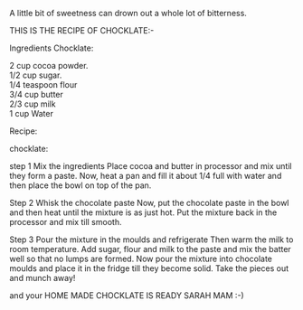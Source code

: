 A little bit of sweetness can drown out a whole lot of bitterness.

THIS IS THE RECIPE OF CHOCKLATE:-


Ingredients
Chocklate:

 2 cup cocoa powder.                                                      
1/2 cup sugar.                                                                                                        
1/4 teaspoon flour                                                                               
3/4 cup butter                                                                      
2/3 cup milk                                                                                                                               
1 cup Water                


Recipe:

chocklate:

step 1 Mix the ingredients
Place cocoa and butter in processor and mix until they form a paste. Now, heat a pan and fill it about 1/4 full with water and then place the bowl on top of the pan.            

Step 2 Whisk the chocolate paste
Now, put the chocolate paste in the bowl and then heat until the mixture is as just hot. Put the mixture back in the processor and mix till smooth.            

Step 3 Pour the mixture in the moulds and refrigerate
Then warm the milk to room temperature. Add sugar, flour and milk to the paste and mix the batter well so that no lumps are formed. Now pour the mixture into chocolate moulds and place it in the fridge till they become solid. Take the pieces out and munch away!         

and your HOME MADE CHOCKLATE IS READY SARAH MAM :-)
